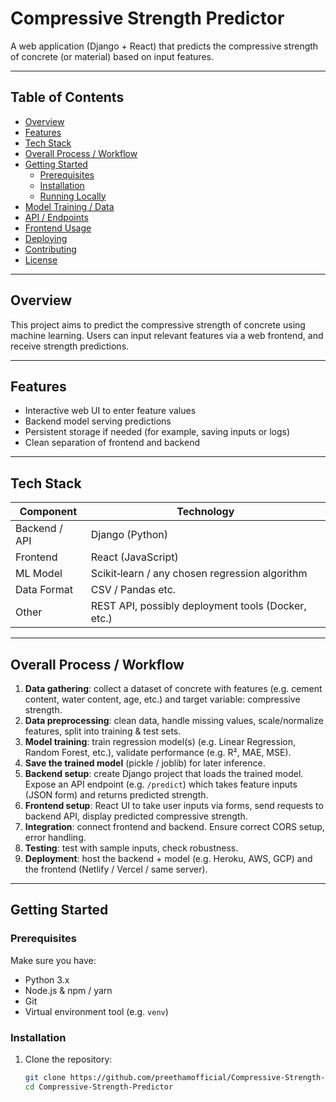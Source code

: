 # Compressive Strength Predictor

A web application (Django + React) that predicts the compressive strength of concrete (or material) based on input features.  

---

## Table of Contents

- [Overview](#overview)  
- [Features](#features)  
- [Tech Stack](#tech-stack)  
- [Overall Process / Workflow](#overall-process--workflow)  
- [Getting Started](#getting-started)  
  - [Prerequisites](#prerequisites)  
  - [Installation](#installation)  
  - [Running Locally](#running-locally)  
- [Model Training / Data](#model-training--data)  
- [API / Endpoints](#api--endpoints)  
- [Frontend Usage](#frontend-usage)  
- [Deploying](#deploying)  
- [Contributing](#contributing)  
- [License](#license)  

---

## Overview

This project aims to predict the compressive strength of concrete using machine learning. Users can input relevant features via a web frontend, and receive strength predictions.  

---

## Features

- Interactive web UI to enter feature values  
- Backend model serving predictions  
- Persistent storage if needed (for example, saving inputs or logs)  
- Clean separation of frontend and backend  

---

## Tech Stack

| Component | Technology |
|-----------|------------|
| Backend / API | Django (Python) |
| Frontend | React (JavaScript) |
| ML Model | Scikit‐learn / any chosen regression algorithm |
| Data Format | CSV / Pandas etc. |
| Other | REST API, possibly deployment tools (Docker, etc.) |

---

## Overall Process / Workflow

1. **Data gathering**: collect a dataset of concrete with features (e.g. cement content, water content, age, etc.) and target variable: compressive strength.  
2. **Data preprocessing**: clean data, handle missing values, scale/normalize features, split into training & test sets.  
3. **Model training**: train regression model(s) (e.g. Linear Regression, Random Forest, etc.), validate performance (e.g. R², MAE, MSE).  
4. **Save the trained model** (pickle / joblib) for later inference.  
5. **Backend setup**: create Django project that loads the trained model. Expose an API endpoint (e.g. `/predict`) which takes feature inputs (JSON form) and returns predicted strength.  
6. **Frontend setup**: React UI to take user inputs via forms, send requests to backend API, display predicted compressive strength.  
7. **Integration**: connect frontend and backend. Ensure correct CORS setup, error handling.  
8. **Testing**: test with sample inputs, check robustness.  
9. **Deployment**: host the backend + model (e.g. Heroku, AWS, GCP) and the frontend (Netlify / Vercel / same server).  

---

## Getting Started

### Prerequisites

Make sure you have:

- Python 3.x  
- Node.js & npm / yarn  
- Git  
- Virtual environment tool (e.g. `venv`)  

### Installation

1. Clone the repository:  
   ```bash
   git clone https://github.com/preethamofficial/Compressive-Strength-Predictor.git
   cd Compressive-Strength-Predictor

